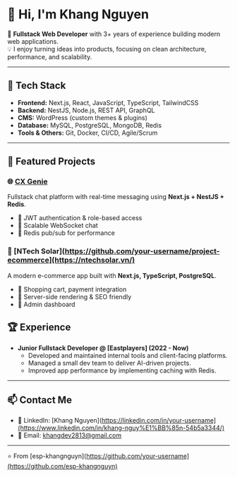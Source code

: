 # 👋 Hi, I'm Khang Nguyen  

🚀 **Fullstack Web Developer** with 3+ years of experience building modern web applications.  
💡 I enjoy turning ideas into products, focusing on clean architecture, performance, and scalability.  

---

## 🔧 Tech Stack  
- **Frontend:** Next.js, React, JavaScript, TypeScript, TailwindCSS  
- **Backend:** NestJS, Node.js, REST API, GraphQL  
- **CMS:** WordPress (custom themes & plugins)  
- **Database:** MySQL, PostgreSQL, MongoDB, Redis  
- **Tools & Others:** Git, Docker, CI/CD, Agile/Scrum  

---

## 📂 Featured Projects  

### 🌐 [CX Genie](https://cxgenie.ai/)  
Fullstack chat platform with real-time messaging using **Next.js + NestJS + Redis**.  
- 🔹 JWT authentication & role-based access  
- 🔹 Scalable WebSocket chat  
- 🔹 Redis pub/sub for performance  

### 🛒 [NTech Solar](https://github.com/your-username/project-ecommerce](https://ntechsolar.vn/)  
A modern e-commerce app built with **Next.js, TypeScript, PostgreSQL**.  
- 🔹 Shopping cart, payment integration  
- 🔹 Server-side rendering & SEO friendly  
- 🔹 Admin dashboard  

## 🏆 Experience  
- **Junior Fullstack Developer @ [Eastplayers] (2022 - Now)**  
  - Developed and maintained internal tools and client-facing platforms.  
  - Managed a small dev team to deliver AI-driven projects.  
  - Improved app performance by implementing caching with Redis.  

---

## 📫 Contact Me  
- 💼 LinkedIn: [Khang Nguyen](https://linkedin.com/in/your-username](https://www.linkedin.com/in/khang-nguy%E1%BB%85n-54b5a3344/)  
- 📧 Email: khangdev2813@gmail.com  

---

⭐️ From [esp-khangnguyn](https://github.com/your-username](https://github.com/esp-khangnguyn)
